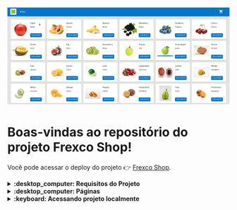 <h1 align="center"><img src="./gifFruits.gif" alt="Markdownify"  width="600"></h1>

# Boas-vindas ao repositório do projeto Frexco Shop!

Você pode acessar o deploy do projeto :point_right:	 [Frexco Shop](https://lsbluu.github.io/frexcoShop/).




<details>
   <summary><strong> :desktop_computer:	 Requisitos do Projeto</strong></summary><br />
   Páginas obrigatórias:

    - Listagem dos produtos (Produtos da API pública).

             - Nessa página, deve ser possível adicionar um item ao carrinho, e acessar o carrinho de alguma forma.

    - Carrinho de compras

             - Dentro do carrinho, devemos conseguir ver os produtos adicionados, alterar a quantidade de cada produto, deletar um item e limpar o carrinho.

    - Mostrar, de alguma forma, as informações nutricionais dos produtos.

Funcionalidades obrigatórias:

    - Utilizar states do React para a lógica da página (Carrinho, listagem…)

</details>

<details>

   <summary><strong> :desktop_computer:	 Páginas</strong></summary><br />
   Páginas obrigatórias: </br>
   - Listagem dos produtos (Produtos da API pública).
         <h1 align="center"><img src="./list.png" alt="Markdownify"  width="600"></h1>
   - Carrinho de compras
            <h1 align="center"><img src="./cart.png" alt="Markdownify"  width="600"></h1>
   - Página da fruta
                  <h1 align="center"><img src="./fruit.png" alt="Markdownify"  width="600"></h1>



</details>

<details>
  <summary><strong>:keyboard:	 Acessando projeto localmente </strong></summary><br />


 1. Clone o repositório

 2. Instale as dependências com `npm install`
 
 3. Execute o NPM START
 

</details>
